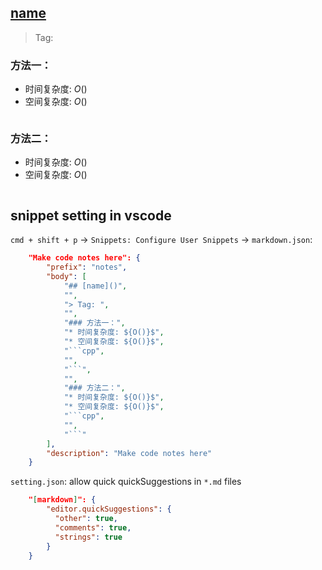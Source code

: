 ## [name]()

> Tag: 

### 方法一：
* 时间复杂度: ${O()}$
* 空间复杂度: ${O()}$
```cpp

```

### 方法二：
* 时间复杂度: ${O()}$
* 空间复杂度: ${O()}$
```cpp

```

## snippet setting in vscode

`cmd + shift + p` -> `Snippets: Configure User Snippets` -> `markdown.json`:
```json
	"Make code notes here": {
		"prefix": "notes",
		"body": [
			"## [name]()",
			"",
			"> Tag: ",
			"",
			"### 方法一：",
			"* 时间复杂度: ${O()}$",
			"* 空间复杂度: ${O()}$",
			"```cpp",
			"",
			"```",
			"",
			"### 方法二：",
			"* 时间复杂度: ${O()}$",
			"* 空间复杂度: ${O()}$",
			"```cpp",
			"",
			"```"
		],
		"description": "Make code notes here"
	}
```

`setting.json`: allow quick quickSuggestions in `*.md` files
```json
    "[markdown]": {
        "editor.quickSuggestions": {
          "other": true,
          "comments": true,
          "strings": true
        }
    }
```